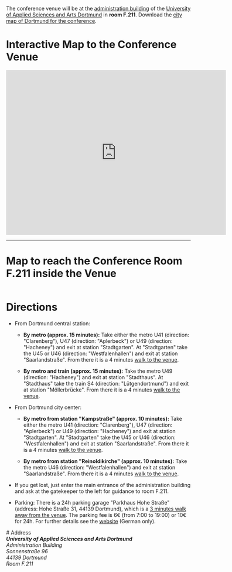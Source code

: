 The conference venue will be at the <a href="#address">administration building</a> of the [University of Applied Sciences and Arts Dortmund](https://www.fh-dortmund.de/en/) in <strong>room F.211</strong>. Download the [city map of Dortmund for the conference](../subpages/map/ms2019-city_map.pdf).

# Interactive Map to the Conference Venue
<div class="row">
<div class="text-center">
  <iframe src="https://www.google.com/maps/embed?pb=!1m18!1m12!1m3!1d2483.3825485155016!2d7.455289015624962!3d51.506197352793386!2m3!1f0!2f0!3f0!3m2!1i1024!2i768!4f13.1!3m3!1m2!1s0x47b919dc1ec5f671%3A0x291fa0ce0f667a2c!2sSonnenstra%C3%9Fe+96%2C+44139+Dortmund!5e0!3m2!1sde!2sde!4v1531929071125" width="600" height="450" frameborder="0" style="border:0" allowfullscreen></iframe>
</div>
</div>

<hr/>

# Map to reach the Conference Room F.211 inside the Venue
<div class="row">
<div class="text-center">
    <img src="{{ '/assets/images/sonnenstrasse_map.png' | relative_url }}" alt="">
</div>
</div>

# Directions

  * From Dortmund central station:

    * **By metro (approx. 15 minutes):** Take either the metro U41 (direction: "Clarenberg"), U47 (direction: "Aplerbeck") or U49 (direction: "Hacheney") and exit at station "Stadtgarten". At "Stadtgarten" take the U45 or U46 (direction: "Westfalenhallen") and exit at station "Saarlandstraße". From there it is a 4 minutes [walk to the venue](https://www.google.de/maps/dir/Saarlandstra%C3%9Fe,+44139+Dortmund/Sonnenstra%C3%9Fe+96,+Dortmund/@51.5058772,7.4566786,17z/data=!3m1!4b1!4m14!4m13!1m5!1m1!1s0x47b919dec173ab39:0xad909bc0dc137fce!2m2!1d7.4598375!2d51.50552!1m5!1m1!1s0x47b919dc215e6cab:0xb28503c3b9ea2dd7!2m2!1d7.4575604!2d51.5065031!3e2).

    * **By metro and train (approx. 15 minutes):** Take the metro U49 (direction: "Hacheney") and exit at station "Stadthaus". At "Stadthaus" take the train S4 (direction: "Lütgendortmund") and exit at station "Möllerbrücke". From there it is a 4 minutes [walk to the venue](https://www.google.de/maps/dir/M%C3%B6llerbr%C3%BCcke,+Dortmund/Sonnenstra%C3%9Fe+96,+Dortmund/@51.506795,7.4535036,18z/data=!3m1!4b1!4m14!4m13!1m5!1m1!1s0x47b919dcd31b5935:0xe8ae5759881d7f84!2m2!1d7.451622!2d51.507087!1m5!1m1!1s0x47b919dc215e6cab:0xb28503c3b9ea2dd7!2m2!1d7.4575604!2d51.5065031!3e2).

  * From Dortmund city center:
    * **By metro from station "Kampstraße" (approx. 10 minutes):** Take either the metro U41 (direction: "Clarenberg"), U47 (direction: "Aplerbeck") or U49 (direction: "Hacheney") and exit at station "Stadtgarten". At "Stadtgarten" take the U45 or U46 (direction: "Westfalenhallen") and exit at station "Saarlandstraße". From there it is a 4 minutes [walk to the venue](https://www.google.de/maps/dir/Saarlandstra%C3%9Fe,+44139+Dortmund/Sonnenstra%C3%9Fe+96,+Dortmund/@51.5058772,7.4566786,17z/data=!3m1!4b1!4m14!4m13!1m5!1m1!1s0x47b919dec173ab39:0xad909bc0dc137fce!2m2!1d7.4598375!2d51.50552!1m5!1m1!1s0x47b919dc215e6cab:0xb28503c3b9ea2dd7!2m2!1d7.4575604!2d51.5065031!3e2).

    * **By metro from station "Reinoldikirche" (approx. 10 minutes):** Take the metro U46 (direction: "Westfalenhallen") and exit at station "Saarlandstraße". From there it is a 4 minutes [walk to the venue](https://www.google.de/maps/dir/Saarlandstra%C3%9Fe,+44139+Dortmund/Sonnenstra%C3%9Fe+96,+Dortmund/@51.5058772,7.4566786,17z/data=!3m1!4b1!4m14!4m13!1m5!1m1!1s0x47b919dec173ab39:0xad909bc0dc137fce!2m2!1d7.4598375!2d51.50552!1m5!1m1!1s0x47b919dc215e6cab:0xb28503c3b9ea2dd7!2m2!1d7.4575604!2d51.5065031!3e2).

  * If you get lost, just enter the main entrance of the administration building and ask at the gatekeeper to the left for guidance to room F.211.

* Parking:
There is a 24h parking garage "Parkhaus Hohe Straße" (address: Hohe Straße 31, 44139 Dortmund), which is a [3 minutes walk away from the venue](https://www.google.de/maps/dir/Hohe+Str.+31,+44139+Dortmund/Sonnenstra%C3%9Fe+96,+Dortmund/@51.5068277,7.458417,19z/data=!3m1!4b1!4m14!4m13!1m5!1m1!1s0x47b919de5f010a87:0xdc0ab4c3530152bb!2m2!1d7.4601799!2d51.50717!1m5!1m1!1s0x47b919dc215e6cab:0xb28503c3b9ea2dd7!2m2!1d7.4575604!2d51.5065031!3e2). The parking fee is 6€ (from 7:00 to 19:00) or 10€ for 24h. For further details see the [website](https://www.klinikumdo.de/unternehmen/so-erreichen-sie-uns/parken-am-klinikum-do) (German only).

<span id="address"/>
# Address

<address>
<strong>University of Applied Sciences and Arts Dortmund</strong><br/>
Administration Building<br/>
Sonnenstraße 96<br/>
44139 Dortmund<br/>
Room F.211
</address>

<div class="row">
  <div class="center-block" style="width: 40vw;">
    <img src="{{ '/assets/images/sonnenstrasse_21.jpg' | relative_url }}" alt="">
  </div>
</div>
